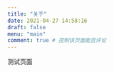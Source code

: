 ```yaml
---
title: "关于"
date: 2021-04-27 14:58:16
draft: false
menu: "main"
comment: true # 控制该页面能否评论
---
```


测试页面